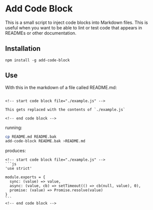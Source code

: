 # Add Code Block

This is a small script to inject code blocks into Markdown files.
This is useful when you want to be able to lint or test code
that appears in READMEs or other documentation.

## Installation

`npm install -g add-code-block`

## Use

With this in the markdown of a file called README.md:

```

<!-- start code block file="./example.js" -->

This gets replaced with the contents of `./example.js`

<!-- end code block -->

```

running:

```sh
cp README.md README.bak
add-code-block README.bak >README.md
```

produces:

    <!-- start code block file="./example.js" -->
    ```js
    'use strict'

    module.exports = {
      sync: (value) => value,
      async: (value, cb) => setTimeout(() => cb(null, value), 0),
      promise: (value) => Promise.resolve(value)
    }
    ```
    <!-- end code block -->

